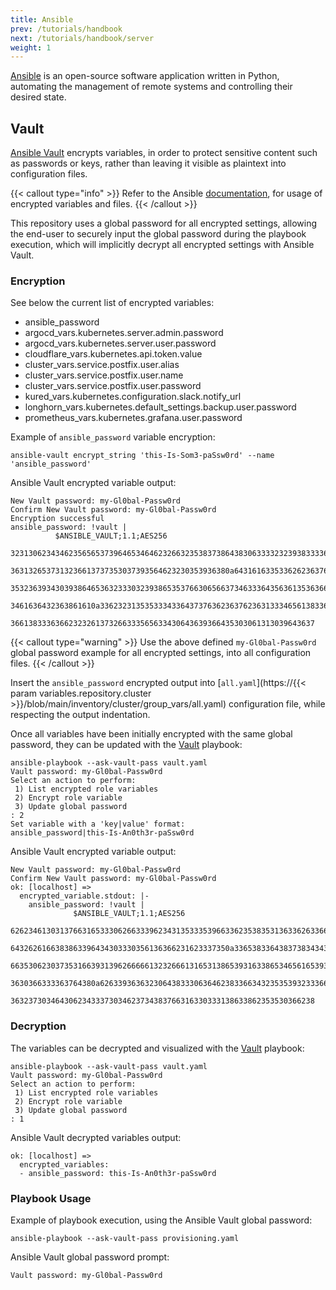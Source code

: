 ```yaml
---
title: Ansible
prev: /tutorials/handbook
next: /tutorials/handbook/server
weight: 1
---
```


[Ansible](https://docs.ansible.com) is an open-source software application written in Python, automating the management of remote systems and controlling their desired state.

<!--more-->

## Vault

[Ansible Vault](https://docs.ansible.com/ansible/latest/vault_guide/vault.html) encrypts variables, in order to protect sensitive content such as passwords or keys, rather than leaving it visible as plaintext into configuration files.

{{< callout type="info" >}}
  Refer to the Ansible [documentation](https://docs.ansible.com/ansible/latest/vault_guide/vault_using_encrypted_content.html), for usage of encrypted variables and files.
{{< /callout >}}

This repository uses a global password for all encrypted settings, allowing the end-user to securely input the global password during the playbook execution, which will implicitly decrypt all encrypted settings with Ansible Vault.

### Encryption

See below the current list of encrypted variables:

- ansible_password
- argocd_vars.kubernetes.server.admin.password
- argocd_vars.kubernetes.server.user.password
- cloudflare_vars.kubernetes.api.token.value
- cluster_vars.service.postfix.user.alias
- cluster_vars.service.postfix.user.name
- cluster_vars.service.postfix.user.password
- kured_vars.kubernetes.configuration.slack.notify_url
- longhorn_vars.kubernetes.default_settings.backup.user.password
- prometheus_vars.kubernetes.grafana.user.password

Example of `ansible_password` variable encryption:

```shell
ansible-vault encrypt_string 'this-Is-Som3-paSsw0rd' --name 'ansible_password'
```

Ansible Vault encrypted variable output:

```shell
New Vault password: my-Gl0bal-Passw0rd
Confirm New Vault password: my-Gl0bal-Passw0rd
Encryption successful
ansible_password: !vault |
          $ANSIBLE_VAULT;1.1;AES256
          32313062343462356565373964653464623266323538373864383063333232393833336163343436
          3631326537313236613737353037393564623230353936380a643161633533626236376630353864
          35323639343039386465363233303239386535376630656637346333643563613536366631373466
          3461636432363861610a336232313535333433643737636236376236313334656138336335616262
          36613833363662323261373266333565633430643639366435303061313039643637
```

{{< callout type="warning" >}}
  Use the above defined `my-Gl0bal-Passw0rd` global password example for all encrypted settings, into all configuration files.
{{< /callout >}}

Insert the `ansible_password` encrypted output into [`all.yaml`](https://{{< param variables.repository.cluster >}}/blob/main/inventory/cluster/group_vars/all.yaml) configuration file, while respecting the output indentation.

Once all variables have been initially encrypted with the same global password, they can be updated with the [Vault](/k3s-cluster/wiki/guide/playbooks/vault) playbook:

```shell
ansible-playbook --ask-vault-pass vault.yaml
Vault password: my-Gl0bal-Passw0rd
Select an action to perform:
 1) List encrypted role variables
 2) Encrypt role variable
 3) Update global password
: 2
Set variable with a 'key|value' format:
ansible_password|this-Is-An0th3r-paSsw0rd
```

Ansible Vault encrypted variable output:

```shell
New Vault password: my-Gl0bal-Passw0rd
Confirm New Vault password: my-Gl0bal-Passw0rd
ok: [localhost] =>
  encrypted_variable.stdout: |-
    ansible_password: !vault |
              $ANSIBLE_VAULT;1.1;AES256
              62623461303137663165333062663339623431353335396633623538353136336263366638666665
              6432626166383863396434303330356136366231623337350a336538336438373834343836643630
              66353062303735316639313962666661323266613165313865393163386534656165393333306632
              3630366333363764380a626339363632306438333063646238336634323535393233366539643662
              36323730346430623433373034623734383766316330333138633862353530366238
```

### Decryption

The variables can be decrypted and visualized with the [Vault](/k3s-cluster/wiki/guide/playbooks/vault) playbook:

```shell
ansible-playbook --ask-vault-pass vault.yaml
Vault password: my-Gl0bal-Passw0rd
Select an action to perform:
 1) List encrypted role variables
 2) Encrypt role variable
 3) Update global password
: 1
```

Ansible Vault decrypted variables output:

```shell
ok: [localhost] =>
  encrypted_variables:
  - ansible_password: this-Is-An0th3r-paSsw0rd
```

### Playbook Usage

Example of playbook execution, using the Ansible Vault global password:

```shell
ansible-playbook --ask-vault-pass provisioning.yaml
```

Ansible Vault global password prompt:

```shell
Vault password: my-Gl0bal-Passw0rd
```
